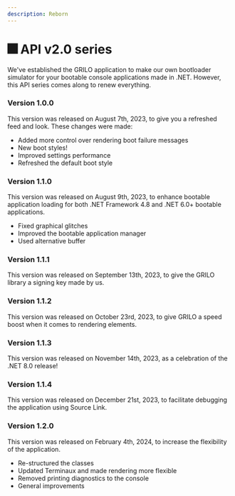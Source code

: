 ```yaml
---
description: Reborn
---
```


# 🎆 API v2.0 series

We've established the GRILO application to make our own bootloader simulator for your bootable console applications made in .NET. However, this API series comes along to renew everything.

### Version 1.0.0

This version was released on August 7th, 2023, to give you a refreshed feed and look. These changes were made:

* Added more control over rendering boot failure messages
* New boot styles!
* Improved settings performance
* Refreshed the default boot style

### Version 1.1.0

This version was released on August 9th, 2023, to enhance bootable application loading for both .NET Framework 4.8 and .NET 6.0+ bootable applications.

* Fixed graphical glitches
* Improved the bootable application manager
* Used alternative buffer

### Version 1.1.1

This version was released on September 13th, 2023, to give the GRILO library a signing key made by us.

### Version 1.1.2

This version was released on October 23rd, 2023, to give GRILO a speed boost when it comes to rendering elements.

### Version 1.1.3

This version was released on November 14th, 2023, as a celebration of the .NET 8.0 release!

### Version 1.1.4

This version was released on December 21st, 2023, to facilitate debugging the application using Source Link.

### Version 1.2.0

This version was released on February 4th, 2024, to increase the flexibility of the application.

* Re-structured the classes
* Updated Terminaux and made rendering more flexible
* Removed printing diagnostics to the console
* General improvements
